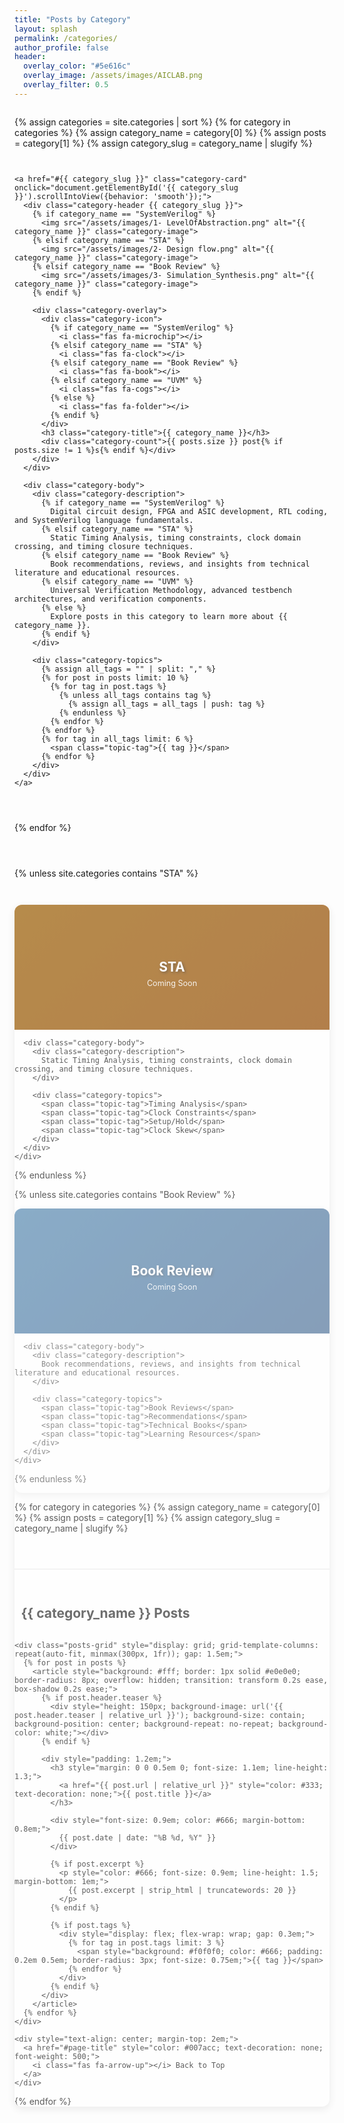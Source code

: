 ```yaml
---
title: "Posts by Category"
layout: splash
permalink: /categories/
author_profile: false
header:
  overlay_color: "#5e616c"
  overlay_image: /assets/images/AICLAB.png
  overlay_filter: 0.5
---
```


<style>
/* Custom styles for category cards */
.category-grid {
  display: grid;
  grid-template-columns: repeat(auto-fit, minmax(300px, 1fr));
  gap: 2em;
  margin: 2em 0;
}

.category-card {
  background: #fff;
  border-radius: 12px;
  box-shadow: 0 4px 12px rgba(0,0,0,0.1);
  overflow: hidden;
  transition: transform 0.3s ease, box-shadow 0.3s ease;
  text-decoration: none;
  color: inherit;
  display: block;
  width: 100%;
  position: relative;
}

.category-card:hover {
  transform: translateY(-5px);
  box-shadow: 0 8px 25px rgba(0,0,0,0.15);
  text-decoration: none;
  color: inherit;
}

.category-header {
  position: relative;
  height: 200px;
  background: linear-gradient(135deg, #667eea 0%, #764ba2 100%);
  display: flex;
  align-items: center;
  justify-content: center;
  color: white;
  overflow: hidden;
}

.category-header.systemverilog {
  background: linear-gradient(135deg, #4CAF50 0%, #2E7D32 100%);
}

.category-header.sta {
  background: linear-gradient(135deg, #FF9800 0%, #F57C00 100%);
}

.category-header.book-review {
  background: linear-gradient(135deg, #2196F3 0%, #1565C0 100%);
}

.category-header.uvm {
  background: linear-gradient(135deg, #9C27B0 0%, #6A1B9A 100%);
}

.category-icon {
  font-size: 3em;
  margin-bottom: 0.5em;
  opacity: 0.9;
}

.category-image {
  position: absolute;
  top: 0;
  left: 0;
  width: 100%;
  height: 100%;
  object-fit: cover;
  opacity: 0.3;
}

.category-overlay {
  position: absolute;
  top: 0;
  left: 0;
  width: 100%;
  height: 100%;
  background: rgba(0,0,0,0.4);
  display: flex;
  flex-direction: column;
  align-items: center;
  justify-content: center;
  text-align: center;
  z-index: 1;
}

.category-title {
  font-size: 1.5em;
  font-weight: bold;
  margin: 0;
  text-shadow: 2px 2px 4px rgba(0,0,0,0.5);
}

.category-count {
  font-size: 0.9em;
  opacity: 0.9;
  margin-top: 0.5em;
}

.category-body {
  padding: 1.5em;
  position: relative;
  z-index: 1;
}

.category-description {
  color: #666;
  line-height: 1.6;
  margin-bottom: 1em;
  text-align: left;
  word-wrap: break-word;
}

.category-topics {
  display: flex;
  flex-wrap: wrap;
  gap: 0.5em;
}

.topic-tag {
  background: #f0f0f0;
  color: #666;
  padding: 0.2em 0.6em;
  border-radius: 12px;
  font-size: 0.8em;
  text-decoration: none;
}

.topic-tag:hover {
  background: #007acc;
  color: white;
  text-decoration: none;
}

@media (max-width: 768px) {
  .category-grid {
    grid-template-columns: 1fr;
    gap: 1em;
  }
  
  .category-header {
    height: 150px;
  }
  
  .category-title {
    font-size: 1.3em;
  }
}
</style>

<div class="category-grid">
  {% assign categories = site.categories | sort %}
  {% for category in categories %}
    {% assign category_name = category[0] %}
    {% assign posts = category[1] %}
    {% assign category_slug = category_name | slugify %}
    
    <a href="#{{ category_slug }}" class="category-card" onclick="document.getElementById('{{ category_slug }}').scrollIntoView({behavior: 'smooth'});">
      <div class="category-header {{ category_slug }}">
        {% if category_name == "SystemVerilog" %}
          <img src="/assets/images/1- LevelOfAbstraction.png" alt="{{ category_name }}" class="category-image">
        {% elsif category_name == "STA" %}
          <img src="/assets/images/2- Design flow.png" alt="{{ category_name }}" class="category-image">
        {% elsif category_name == "Book Review" %}
          <img src="/assets/images/3- Simulation_Synthesis.png" alt="{{ category_name }}" class="category-image">
        {% endif %}
        
        <div class="category-overlay">
          <div class="category-icon">
            {% if category_name == "SystemVerilog" %}
              <i class="fas fa-microchip"></i>
            {% elsif category_name == "STA" %}
              <i class="fas fa-clock"></i>
            {% elsif category_name == "Book Review" %}
              <i class="fas fa-book"></i>
            {% elsif category_name == "UVM" %}
              <i class="fas fa-cogs"></i>
            {% else %}
              <i class="fas fa-folder"></i>
            {% endif %}
          </div>
          <h3 class="category-title">{{ category_name }}</h3>
          <div class="category-count">{{ posts.size }} post{% if posts.size != 1 %}s{% endif %}</div>
        </div>
      </div>
      
      <div class="category-body">
        <div class="category-description">
          {% if category_name == "SystemVerilog" %}
            Digital circuit design, FPGA and ASIC development, RTL coding, and SystemVerilog language fundamentals.
          {% elsif category_name == "STA" %}
            Static Timing Analysis, timing constraints, clock domain crossing, and timing closure techniques.
          {% elsif category_name == "Book Review" %}
            Book recommendations, reviews, and insights from technical literature and educational resources.
          {% elsif category_name == "UVM" %}
            Universal Verification Methodology, advanced testbench architectures, and verification components.
          {% else %}
            Explore posts in this category to learn more about {{ category_name }}.
          {% endif %}
        </div>
        
        <div class="category-topics">
          {% assign all_tags = "" | split: "," %}
          {% for post in posts limit: 10 %}
            {% for tag in post.tags %}
              {% unless all_tags contains tag %}
                {% assign all_tags = all_tags | push: tag %}
              {% endunless %}
            {% endfor %}
          {% endfor %}
          {% for tag in all_tags limit: 6 %}
            <span class="topic-tag">{{ tag }}</span>
          {% endfor %}
        </div>
      </div>
    </a>
  {% endfor %}
  
  <!-- Coming Soon Categories -->
  {% unless site.categories contains "STA" %}
    <div class="category-card" style="opacity: 0.7;">
      <div class="category-header sta">
        <div class="category-overlay">
          <div class="category-icon">
            <i class="fas fa-clock"></i>
          </div>
          <h3 class="category-title">STA</h3>
          <div class="category-count">Coming Soon</div>
        </div>
      </div>
      
      <div class="category-body">
        <div class="category-description">
          Static Timing Analysis, timing constraints, clock domain crossing, and timing closure techniques.
        </div>
        
        <div class="category-topics">
          <span class="topic-tag">Timing Analysis</span>
          <span class="topic-tag">Clock Constraints</span>
          <span class="topic-tag">Setup/Hold</span>
          <span class="topic-tag">Clock Skew</span>
        </div>
      </div>
    </div>
  {% endunless %}
  
  {% unless site.categories contains "Book Review" %}
    <div class="category-card" style="opacity: 0.7;">
      <div class="category-header book-review">
        <div class="category-overlay">
          <div class="category-icon">
            <i class="fas fa-book"></i>
          </div>
          <h3 class="category-title">Book Review</h3>
          <div class="category-count">Coming Soon</div>
        </div>
      </div>
      
      <div class="category-body">
        <div class="category-description">
          Book recommendations, reviews, and insights from technical literature and educational resources.
        </div>
        
        <div class="category-topics">
          <span class="topic-tag">Book Reviews</span>
          <span class="topic-tag">Recommendations</span>
          <span class="topic-tag">Technical Books</span>
          <span class="topic-tag">Learning Resources</span>
        </div>
      </div>
    </div>
  {% endunless %}
</div>

<!-- Detailed Category Sections -->
{% for category in categories %}
  {% assign category_name = category[0] %}
  {% assign posts = category[1] %}
  {% assign category_slug = category_name | slugify %}
  
  <section id="{{ category_slug }}" style="margin-top: 4em; padding-top: 2em; border-top: 2px solid #f0f0f0;">
    <h2 style="color: #333; margin-bottom: 1.5em;">
      <i class="fas fa-{% if category_name == 'SystemVerilog' %}microchip{% elsif category_name == 'STA' %}clock{% elsif category_name == 'Book Review' %}book{% else %}folder{% endif %}" style="margin-right: 0.5em; color: #007acc;"></i>
      {{ category_name }} Posts
    </h2>
    
    <div class="posts-grid" style="display: grid; grid-template-columns: repeat(auto-fit, minmax(300px, 1fr)); gap: 1.5em;">
      {% for post in posts %}
        <article style="background: #fff; border: 1px solid #e0e0e0; border-radius: 8px; overflow: hidden; transition: transform 0.2s ease, box-shadow 0.2s ease;">
          {% if post.header.teaser %}
            <div style="height: 150px; background-image: url('{{ post.header.teaser | relative_url }}'); background-size: contain; background-position: center; background-repeat: no-repeat; background-color: white;"></div>
          {% endif %}
          
          <div style="padding: 1.2em;">
            <h3 style="margin: 0 0 0.5em 0; font-size: 1.1em; line-height: 1.3;">
              <a href="{{ post.url | relative_url }}" style="color: #333; text-decoration: none;">{{ post.title }}</a>
            </h3>
            
            <div style="font-size: 0.9em; color: #666; margin-bottom: 0.8em;">
              {{ post.date | date: "%B %d, %Y" }}
            </div>
            
            {% if post.excerpt %}
              <p style="color: #666; font-size: 0.9em; line-height: 1.5; margin-bottom: 1em;">
                {{ post.excerpt | strip_html | truncatewords: 20 }}
              </p>
            {% endif %}
            
            {% if post.tags %}
              <div style="display: flex; flex-wrap: wrap; gap: 0.3em;">
                {% for tag in post.tags limit: 3 %}
                  <span style="background: #f0f0f0; color: #666; padding: 0.2em 0.5em; border-radius: 3px; font-size: 0.75em;">{{ tag }}</span>
                {% endfor %}
              </div>
            {% endif %}
          </div>
        </article>
      {% endfor %}
    </div>
    
    <div style="text-align: center; margin-top: 2em;">
      <a href="#page-title" style="color: #007acc; text-decoration: none; font-weight: 500;">
        <i class="fas fa-arrow-up"></i> Back to Top
      </a>
    </div>
  </section>
{% endfor %}
